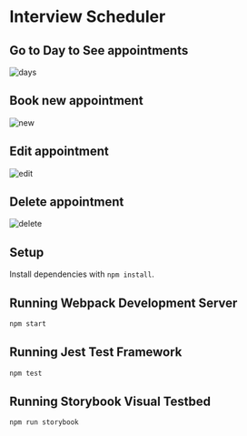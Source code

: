 # Interview Scheduler

## Go to Day to See appointments

![days](https://github.com/saka01/scheduler/blob/master/pics/days.JPG)

## Book new appointment

![new](https://github.com/saka01/scheduler/blob/master/pics/new.JPG)

## Edit appointment

![edit](https://github.com/saka01/scheduler/blob/master/pics/edit.JPG)

## Delete appointment

![delete](https://github.com/saka01/scheduler/blob/master/pics/delete.JPG)

## Setup

Install dependencies with `npm install`.

## Running Webpack Development Server

```sh
npm start
```

## Running Jest Test Framework

```sh
npm test
```

## Running Storybook Visual Testbed

```sh
npm run storybook
```